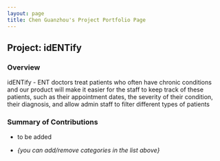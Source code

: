 ```yaml
---
layout: page
title: Chen Guanzhou's Project Portfolio Page
---
```


## Project: idENTify
### Overview
idENTify - ENT doctors treat patients who often have chronic conditions and our product will make it easier for the staff to keep track of these patients, such as their appointment dates, the severity of their condition, their diagnosis, and allow admin staff to filter different types of patients

### Summary of Contributions

* to be added

* _{you can add/remove categories in the list above}_
